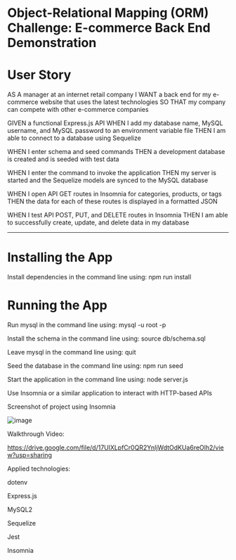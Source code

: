 # Object-Relational Mapping (ORM) Challenge: E-commerce Back End Demonstration

# User Story

AS A manager at an internet retail company
I WANT a back end for my e-commerce website that uses the latest technologies
SO THAT my company can compete with other e-commerce companies


GIVEN a functional Express.js API
WHEN I add my database name, MySQL username, and MySQL password to an environment variable file
THEN I am able to connect to a database using Sequelize

WHEN I enter schema and seed commands
THEN a development database is created and is seeded with test data

WHEN I enter the command to invoke the application
THEN my server is started and the Sequelize models are synced to the MySQL database

WHEN I open API GET routes in Insomnia for categories, products, or tags
THEN the data for each of these routes is displayed in a formatted JSON

WHEN I test API POST, PUT, and DELETE routes in Insomnia
THEN I am able to successfully create, update, and delete data in my database

_______

# Installing the App
Install dependencies in the command line using: npm run install

# Running the App

Run mysql in the command line using: mysql -u root -p

Install the schema in the command line using: source db/schema.sql

Leave mysql in the command line using: quit

Seed the database in the command line using: npm run seed

Start the application in the command line using: node server.js

Use Insomnia or a similar application to interact with HTTP-based APIs


 Screenshot of project using Insomnia
 
![image](https://user-images.githubusercontent.com/96952755/179384459-1108eb7f-6b65-4a49-a7a2-c224b02b613f.png)

Walkthrough Video: 

https://drive.google.com/file/d/17UlXLpfCr0QR2YnIjWdtOdKUa6reOlh2/view?usp=sharing

Applied technologies:

dotenv

Express.js

MySQL2

Sequelize  

Jest

Insomnia
